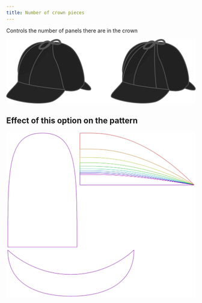```yaml
---
title: Number of crown pieces
---
```


Controls the number of panels there are in the crown

![Illustration showing the effect of this option](gores.svg)

## Effect of this option on the pattern

![This image shows the effect of this option by superimposing several variants that have a different value for this option](holmes_gores_sample.svg "Effect of this option on the pattern")
